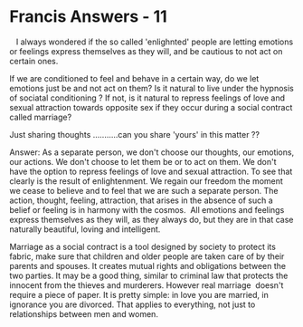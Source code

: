 # Francis Answers - 11

&nbsp;
&nbsp;I always wondered if the so called 'enlighnted' people are letting emotions or feelings express themselves as they will, and be cautious to not act on certain ones.


If we are conditioned to feel and behave in a certain way, do we let emotions just be and not act on them? Is it natural to live under the hypnosis of sociatal conditioning ? If not, is it natural to repress feelings of love and sexual attraction towards opposite sex if they occur during a social contract called marriage?   

Just sharing thoughts ...........can you share 'yours' in this matter ??

Answer: As a separate person, we don't choose our thoughts, our emotions, our actions. We don't choose to let them be or to act on them. We don't have the option to repress feelings of love and sexual attraction. To see that clearly is the result of enlightenment. We regain our freedom the moment we cease to believe and to feel that we are such a separate person. The action, thought, feeling, attraction, that arises in the absence of such a belief or feeling is in harmony with the cosmos.&nbsp; All emotions and feelings express themselves as they will, as they always do, but they are in that case naturally beautiful, loving and intelligent.

Marriage as a social contract is a tool designed by society to protect its fabric, make sure that children and older people are taken care of by their parents and spouses. It creates mutual rights and obligations between the two parties. It may be a good thing, similar to criminal law that protects the innocent from the thieves and murderers. However real marriage&nbsp; doesn't require a piece of paper. It is pretty simple: in love you are married, in ignorance you are divorced. That applies to everything, not just to relationships between men and women.




